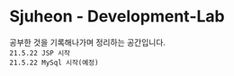 # Sjuheon - Development-Lab
공부한 것을 기록해나가며 정리하는 공간입니다. <br>
`21.5.22 JSP 시작` <br>
`21.5.22 MySql 시작(예정)`

